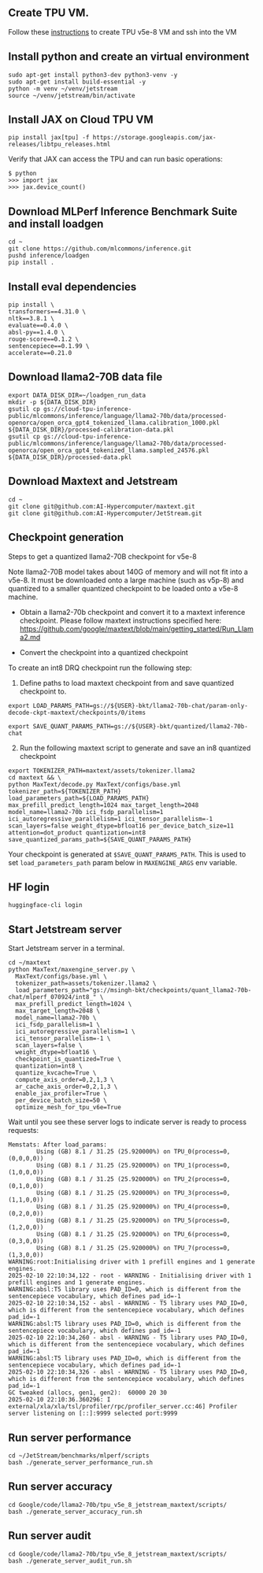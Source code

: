 
## Create TPU VM.
Follow these [instructions](https://cloud.google.com/tpu/docs/v5e-inference#tpu-vm) to create TPU v5e-8 VM and ssh into the VM

## Install python and create an virtual environment
```
sudo apt-get install python3-dev python3-venv -y
sudo apt-get install build-essential -y
python -m venv ~/venv/jetstream
source ~/venv/jetstream/bin/activate
```

## Install JAX on Cloud TPU VM
```
pip install jax[tpu] -f https://storage.googleapis.com/jax-releases/libtpu_releases.html
```

Verify that JAX can access the TPU and can run basic operations:
```
$ python
>>> import jax
>>> jax.device_count()
```

##  Download MLPerf Inference Benchmark Suite and install loadgen
```
cd ~
git clone https://github.com/mlcommons/inference.git
pushd inference/loadgen
pip install . 
```

## Install eval dependencies
```
pip install \
transformers==4.31.0 \
nltk==3.8.1 \
evaluate==0.4.0 \
absl-py==1.4.0 \
rouge-score==0.1.2 \
sentencepiece==0.1.99 \
accelerate==0.21.0
```

## Download llama2-70B data file
```
export DATA_DISK_DIR=~/loadgen_run_data
mkdir -p ${DATA_DISK_DIR}
gsutil cp gs://cloud-tpu-inference-public/mlcommons/inference/language/llama2-70b/data/processed-openorca/open_orca_gpt4_tokenized_llama.calibration_1000.pkl ${DATA_DISK_DIR}/processed-calibration-data.pkl
gsutil cp gs://cloud-tpu-inference-public/mlcommons/inference/language/llama2-70b/data/processed-openorca/open_orca_gpt4_tokenized_llama.sampled_24576.pkl ${DATA_DISK_DIR}/processed-data.pkl
```

## Download Maxtext and Jetstream
```
cd ~
git clone git@github.com:AI-Hypercomputer/maxtext.git
git clone git@github.com:AI-Hypercomputer/JetStream.git
```

## Checkpoint generation

Steps to get a quantized llama2-70B checkpoint for v5e-8

Note llama2-70B model takes about 140G of memory and will not fit into a v5e-8. It must be downloaded onto a large machine (such as v5p-8) and quantized to a smaller quantized checkpoint to be loaded onto a v5e-8 machine.

* Obtain a llama2-70b checkpoint and convert it to a maxtext inference checkpoint. Please follow maxtext instructions specified here: https://github.com/google/maxtext/blob/main/getting_started/Run_Llama2.md

* Convert the checkpoint into a quantized checkpoint

To create an int8 DRQ checkpoint run the following step:

1. Define paths to load maxtext checkpoint from and save quantized checkpoint to.

```
export LOAD_PARAMS_PATH=gs://${USER}-bkt/llama2-70b-chat/param-only-decode-ckpt-maxtext/checkpoints/0/items

export SAVE_QUANT_PARAMS_PATH=gs://${USER}-bkt/quantized/llama2-70b-chat
```

2. Run the following maxtext script to generate and save an in8 quantized checkpoint

```
export TOKENIZER_PATH=maxtext/assets/tokenizer.llama2
cd maxtext && \
python MaxText/decode.py MaxText/configs/base.yml tokenizer_path=${TOKENIZER_PATH} load_parameters_path=${LOAD_PARAMS_PATH} max_prefill_predict_length=1024 max_target_length=2048 model_name=llama2-70b ici_fsdp_parallelism=1 ici_autoregressive_parallelism=1 ici_tensor_parallelism=-1 scan_layers=false weight_dtype=bfloat16 per_device_batch_size=11 attention=dot_product quantization=int8 save_quantized_params_path=${SAVE_QUANT_PARAMS_PATH}
```

Your checkpoint is generated at `$SAVE_QUANT_PARAMS_PATH`. This is used to set `load_parameters_path` param below in `MAXENGINE_ARGS` env variable. 

## HF login
```
huggingface-cli login
```

## Start Jetstream server
Start Jetstream server in a terminal.
```
cd ~/maxtext
python MaxText/maxengine_server.py \
  MaxText/configs/base.yml \
  tokenizer_path=assets/tokenizer.llama2 \
  load_parameters_path="gs://msingh-bkt/checkpoints/quant_llama2-70b-chat/mlperf_070924/int8_" \
  max_prefill_predict_length=1024 \
  max_target_length=2048 \
  model_name=llama2-70b \
  ici_fsdp_parallelism=1 \
  ici_autoregressive_parallelism=1 \
  ici_tensor_parallelism=-1 \
  scan_layers=false \
  weight_dtype=bfloat16 \
  checkpoint_is_quantized=True \
  quantization=int8 \
  quantize_kvcache=True \
  compute_axis_order=0,2,1,3 \
  ar_cache_axis_order=0,2,1,3 \
  enable_jax_profiler=True \
  per_device_batch_size=50 \
  optimize_mesh_for_tpu_v6e=True
```

Wait until you see these server logs to indicate server is ready to process requests:
```
Memstats: After load_params:
        Using (GB) 8.1 / 31.25 (25.920000%) on TPU_0(process=0,(0,0,0,0))
        Using (GB) 8.1 / 31.25 (25.920000%) on TPU_1(process=0,(1,0,0,0))
        Using (GB) 8.1 / 31.25 (25.920000%) on TPU_2(process=0,(0,1,0,0))
        Using (GB) 8.1 / 31.25 (25.920000%) on TPU_3(process=0,(1,1,0,0))
        Using (GB) 8.1 / 31.25 (25.920000%) on TPU_4(process=0,(0,2,0,0))
        Using (GB) 8.1 / 31.25 (25.920000%) on TPU_5(process=0,(1,2,0,0))
        Using (GB) 8.1 / 31.25 (25.920000%) on TPU_6(process=0,(0,3,0,0))
        Using (GB) 8.1 / 31.25 (25.920000%) on TPU_7(process=0,(1,3,0,0))
WARNING:root:Initialising driver with 1 prefill engines and 1 generate engines.
2025-02-10 22:10:34,122 - root - WARNING - Initialising driver with 1 prefill engines and 1 generate engines.
WARNING:absl:T5 library uses PAD_ID=0, which is different from the sentencepiece vocabulary, which defines pad_id=-1
2025-02-10 22:10:34,152 - absl - WARNING - T5 library uses PAD_ID=0, which is different from the sentencepiece vocabulary, which defines pad_id=-1
WARNING:absl:T5 library uses PAD_ID=0, which is different from the sentencepiece vocabulary, which defines pad_id=-1
2025-02-10 22:10:34,260 - absl - WARNING - T5 library uses PAD_ID=0, which is different from the sentencepiece vocabulary, which defines pad_id=-1
WARNING:absl:T5 library uses PAD_ID=0, which is different from the sentencepiece vocabulary, which defines pad_id=-1
2025-02-10 22:10:34,326 - absl - WARNING - T5 library uses PAD_ID=0, which is different from the sentencepiece vocabulary, which defines pad_id=-1
GC tweaked (allocs, gen1, gen2):  60000 20 30
2025-02-10 22:10:36.360296: I external/xla/xla/tsl/profiler/rpc/profiler_server.cc:46] Profiler server listening on [::]:9999 selected port:9999
```

## Run server performance
```
cd ~/JetStream/benchmarks/mlperf/scripts
bash ./generate_server_performance_run.sh
```

## Run server accuracy
```
cd Google/code/llama2-70b/tpu_v5e_8_jetstream_maxtext/scripts/
bash ./generate_server_accuracy_run.sh
```

## Run server audit
```
cd Google/code/llama2-70b/tpu_v5e_8_jetstream_maxtext/scripts/
bash ./generate_server_audit_run.sh
```